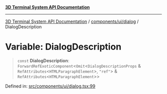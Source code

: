 [**3D Terminal System API Documentation**](../../../../README.md)

***

[3D Terminal System API Documentation](../../../../README.md) / [components/ui/dialog](../README.md) / DialogDescription

# Variable: DialogDescription

> `const` **DialogDescription**: `ForwardRefExoticComponent`\<`Omit`\<`DialogDescriptionProps` & `RefAttributes`\<`HTMLParagraphElement`\>, `"ref"`\> & `RefAttributes`\<`HTMLParagraphElement`\>\>

Defined in: [src/components/ui/dialog.tsx:99](https://github.com/Dicommunitas/ThreeJS_Terminal_3D2/blob/894502f47f0ff64fee1a1aeae66790ab4080c55e/src/components/ui/dialog.tsx#L99)
